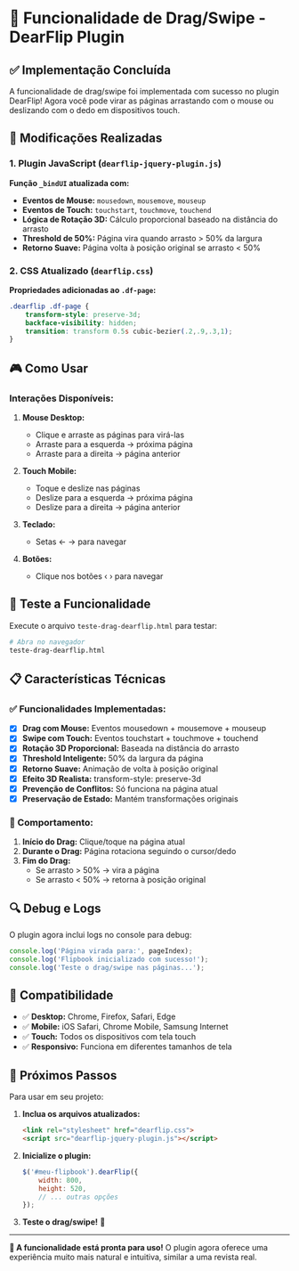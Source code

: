 # 🎯 Funcionalidade de Drag/Swipe - DearFlip Plugin

## ✅ Implementação Concluída

A funcionalidade de drag/swipe foi implementada com sucesso no plugin DearFlip! Agora você pode virar as páginas arrastando com o mouse ou deslizando com o dedo em dispositivos touch.

## 🔧 Modificações Realizadas

### 1. Plugin JavaScript (`dearflip-jquery-plugin.js`)

**Função `_bindUI` atualizada com:**

- **Eventos de Mouse:** `mousedown`, `mousemove`, `mouseup`
- **Eventos de Touch:** `touchstart`, `touchmove`, `touchend`
- **Lógica de Rotação 3D:** Cálculo proporcional baseado na distância do arrasto
- **Threshold de 50%:** Página vira quando arrasto > 50% da largura
- **Retorno Suave:** Página volta à posição original se arrasto < 50%

### 2. CSS Atualizado (`dearflip.css`)

**Propriedades adicionadas ao `.df-page`:**

```css
.dearflip .df-page {
    transform-style: preserve-3d;
    backface-visibility: hidden;
    transition: transform 0.5s cubic-bezier(.2,.9,.3,1);
}
```

## 🎮 Como Usar

### Interações Disponíveis:

1. **Mouse Desktop:**
   - Clique e arraste as páginas para virá-las
   - Arraste para a esquerda → próxima página
   - Arraste para a direita → página anterior

2. **Touch Mobile:**
   - Toque e deslize nas páginas
   - Deslize para a esquerda → próxima página
   - Deslize para a direita → página anterior

3. **Teclado:**
   - Setas ← → para navegar

4. **Botões:**
   - Clique nos botões ‹ › para navegar

## 🧪 Teste a Funcionalidade

Execute o arquivo `teste-drag-dearflip.html` para testar:

```bash
# Abra no navegador
teste-drag-dearflip.html
```

## 📋 Características Técnicas

### ✅ Funcionalidades Implementadas:

- [x] **Drag com Mouse:** Eventos mousedown + mousemove + mouseup
- [x] **Swipe com Touch:** Eventos touchstart + touchmove + touchend
- [x] **Rotação 3D Proporcional:** Baseada na distância do arrasto
- [x] **Threshold Inteligente:** 50% da largura da página
- [x] **Retorno Suave:** Animação de volta à posição original
- [x] **Efeito 3D Realista:** transform-style: preserve-3d
- [x] **Prevenção de Conflitos:** Só funciona na página atual
- [x] **Preservação de Estado:** Mantém transformações originais

### 🎯 Comportamento:

1. **Início do Drag:** Clique/toque na página atual
2. **Durante o Drag:** Página rotaciona seguindo o cursor/dedo
3. **Fim do Drag:**
   - Se arrasto > 50% → vira a página
   - Se arrasto < 50% → retorna à posição original

## 🔍 Debug e Logs

O plugin agora inclui logs no console para debug:

```javascript
console.log('Página virada para:', pageIndex);
console.log('Flipbook inicializado com sucesso!');
console.log('Teste o drag/swipe nas páginas...');
```

## 📱 Compatibilidade

- ✅ **Desktop:** Chrome, Firefox, Safari, Edge
- ✅ **Mobile:** iOS Safari, Chrome Mobile, Samsung Internet
- ✅ **Touch:** Todos os dispositivos com tela touch
- ✅ **Responsivo:** Funciona em diferentes tamanhos de tela

## 🚀 Próximos Passos

Para usar em seu projeto:

1. **Inclua os arquivos atualizados:**
   ```html
   <link rel="stylesheet" href="dearflip.css">
   <script src="dearflip-jquery-plugin.js"></script>
   ```

2. **Inicialize o plugin:**
   ```javascript
   $('#meu-flipbook').dearFlip({
       width: 800,
       height: 520,
       // ... outras opções
   });
   ```

3. **Teste o drag/swipe!** 🎉

---

**🎉 A funcionalidade está pronta para uso!** O plugin agora oferece uma experiência muito mais natural e intuitiva, similar a uma revista real.
